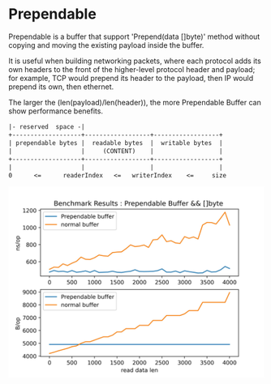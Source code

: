 # Prependable
Prependable is a buffer that support 'Prepend(data []byte)'
method without copying and moving the existing payload inside
the buffer.

It is useful when building networking packets, where each
protocol adds its own headers to the front of the
higher-level protocol header and payload; for example, TCP
would prepend its header to the payload, then IP would
prepend its own, then ethernet.

The larger the (len(payload)/len(header)), the more Prependable
Buffer can show performance benefits.

```
|- reserved  space -|
+-------------------+------------------+------------------+
| prependable bytes |  readable bytes  |  writable bytes  |
|                   |     (CONTENT)    |                  |
+-------------------+------------------+------------------+
|                   |                  |                  |
0      <=      readerIndex   <=   writerIndex    <=     size
```

<p align="center">
  <img src="https://github.com/MUCZ/Prependable/blob/main/report.jpg">
</p>

